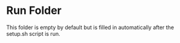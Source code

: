 # Run Folder

This folder is empty by default but is filled in automatically after the setup.sh script is run.